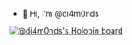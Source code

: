 - 👋 Hi, I’m @di4m0nds

[![@di4m0nds's Holopin board](https://holopin.io/api/user/board?user=di4m0nds)](https://holopin.io/@di4m0nds)

<!---

- 👀 I’m interested in ...
- 🌱 I’m currently learning ...
- 💞️ I’m looking to collaborate on ...
- 📫 How to reach me ...

di4m0nds/di4m0nds is a ✨ special ✨ repository because its `README.md` (this file) appears on your GitHub profile.
You can click the Preview link to take a look at your changes.

--->
